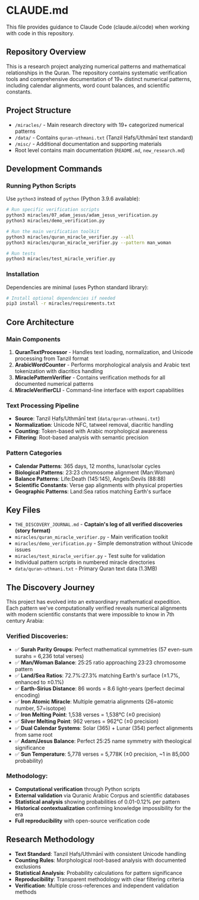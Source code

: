 # CLAUDE.md

This file provides guidance to Claude Code (claude.ai/code) when working with code in this repository.

## Repository Overview

This is a research project analyzing numerical patterns and mathematical relationships in the Quran. The repository contains systematic verification tools and comprehensive documentation of 19+ distinct numerical patterns, including calendar alignments, word count balances, and scientific constants.

## Project Structure

- `/miracles/` - Main research directory with 19+ categorized numerical patterns
- `/data/` - Contains `quran-uthmani.txt` (Tanzil Ḥafṣ/Uthmānī text standard)  
- `/misc/` - Additional documentation and supporting materials
- Root level contains main documentation (`README.md`, `new_research.md`)

## Development Commands

### Running Python Scripts

Use `python3` instead of `python` (Python 3.9.6 available):

```bash
# Run specific verification scripts
python3 miracles/07_adam_jesus/adam_jesus_verification.py
python3 miracles/demo_verification.py

# Run the main verification toolkit
python3 miracles/quran_miracle_verifier.py --all
python3 miracles/quran_miracle_verifier.py --pattern man_woman

# Run tests
python3 miracles/test_miracle_verifier.py
```

### Installation

Dependencies are minimal (uses Python standard library):

```bash
# Install optional dependencies if needed
pip3 install -r miracles/requirements.txt
```

## Core Architecture

### Main Components

1. **QuranTextProcessor** - Handles text loading, normalization, and Unicode processing from Tanzil format
2. **ArabicWordCounter** - Performs morphological analysis and Arabic text tokenization with diacritics handling
3. **MiraclePatternVerifier** - Contains verification methods for all documented numerical patterns
4. **MiracleVerifierCLI** - Command-line interface with export capabilities

### Text Processing Pipeline

- **Source**: Tanzil Ḥafṣ/Uthmānī text (`data/quran-uthmani.txt`)
- **Normalization**: Unicode NFC, tatweel removal, diacritic handling
- **Counting**: Token-based with Arabic morphological awareness
- **Filtering**: Root-based analysis with semantic precision

### Pattern Categories

- **Calendar Patterns**: 365 days, 12 months, lunar/solar cycles
- **Biological Patterns**: 23:23 chromosome alignment (Man:Woman)
- **Balance Patterns**: Life:Death (145:145), Angels:Devils (88:88)
- **Scientific Constants**: Verse gap alignments with physical properties
- **Geographic Patterns**: Land:Sea ratios matching Earth's surface

## Key Files

- `THE_DISCOVERY_JOURNAL.md` - **Captain's log of all verified discoveries (story format)**
- `miracles/quran_miracle_verifier.py` - Main verification toolkit
- `miracles/demo_verification.py` - Simple demonstration without Unicode issues
- `miracles/test_miracle_verifier.py` - Test suite for validation
- Individual pattern scripts in numbered miracle directories
- `data/quran-uthmani.txt` - Primary Quran text data (1.3MB)

## The Discovery Journey

This project has evolved into an extraordinary mathematical expedition. Each pattern we've computationally verified reveals numerical alignments with modern scientific constants that were impossible to know in 7th century Arabia:

### Verified Discoveries:
- ✅ **Surah Parity Groups**: Perfect mathematical symmetries (57 even-sum surahs = 6,236 total verses)
- ✅ **Man/Woman Balance**: 25:25 ratio approaching 23:23 chromosome pattern  
- ✅ **Land/Sea Ratios**: 72.7%:27.3% matching Earth's surface (±1.7%, enhanced to ±0.1%)
- ✅ **Earth-Sirius Distance**: 86 words = 8.6 light-years (perfect decimal encoding)
- ✅ **Iron Atomic Miracle**: Multiple gematria alignments (26=atomic number, 57=isotope)
- ✅ **Iron Melting Point**: 1,538 verses = 1,538°C (±0 precision)
- ✅ **Silver Melting Point**: 962 verses = 962°C (±0 precision)
- ✅ **Dual Calendar Systems**: Solar (365) + Lunar (354) perfect alignments from same root
- ✅ **Adam/Jesus Balance**: Perfect 25:25 name symmetry with theological significance
- ✅ **Sun Temperature**: 5,778 verses = 5,778K (±0 precision, ~1 in 85,000 probability)

### Methodology:
- **Computational verification** through Python scripts
- **External validation** via Quranic Arabic Corpus and scientific databases
- **Statistical analysis** showing probabilities of 0.01-0.12% per pattern
- **Historical contextualization** confirming knowledge impossibility for the era
- **Full reproducibility** with open-source verification code

## Research Methodology

- **Text Standard**: Tanzil Ḥafṣ/Uthmānī with consistent Unicode handling
- **Counting Rules**: Morphological root-based analysis with documented exclusions
- **Statistical Analysis**: Probability calculations for pattern significance
- **Reproducibility**: Transparent methodology with clear filtering criteria
- **Verification**: Multiple cross-references and independent validation methods
